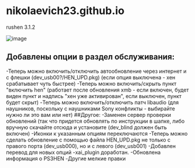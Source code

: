 # nikolaevich23.github.io

rushen 3.1.2

![image](https://i4.imageban.ru/out/2021/08/21/2828cfa8da1a21f4ef031f8e95e7a74f.jpg)

## Добавлены опции в раздел обслуживания:
-Теперь можно включить/отключить автообновление через интернет и с флешки (dev_usb00?/HEN_UPD.pkg) (если опция выключена - хен срабатывает чуть быстрее)
-Теперь можно включить/скрыть пункт "включить hen" (работает после обновления xmb - если включен, будет виден пункт и надпись "хен уже активирован", если выключен, пункт будет скрыт)
-Теперь можно включить/отключить патч libaudio (для наушников, поскольку с наушниками Sony конфликты - выбирайте нужно ли это вам или нет)
##Другое:
-Заменен сервер проверки обновлений (так что придется обновлять по инструкции в шапке, либо вручную скачайте отсюда и установите (dev_blind должен быть включен)
-Иконки к указанным опциям переключаются
-Теперь можно сделать обновление с помощью файла HEN_UPD.pkg не только с правого порта (dev_usb000), но и с левого (dev_usb001)
-Добавлен перевод для новых опций
-xai_plugin доработан.
-Обновлена информация о PS3HEN
-Другие мелкие правки

